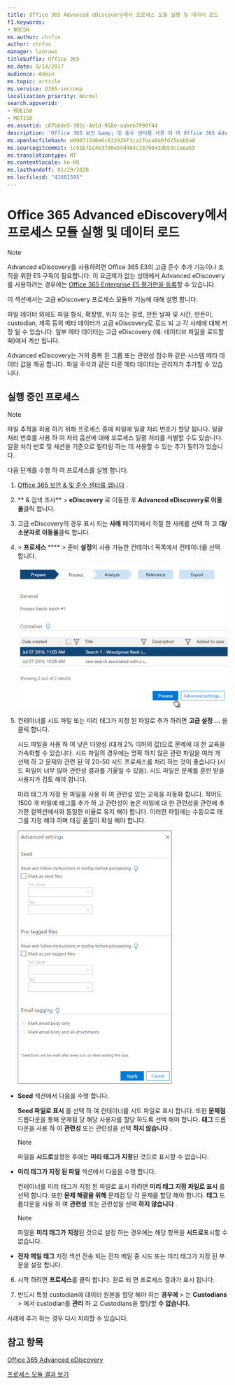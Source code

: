 ```yaml
---
title: Office 365 Advanced eDiscovery에서 프로세스 모듈 실행 및 데이터 로드
f1.keywords:
- NOCSH
ms.author: chrfox
author: chrfox
manager: laurawi
titleSuffix: Office 365
ms.date: 9/14/2017
audience: Admin
ms.topic: article
ms.service: O365-seccomp
localization_priority: Normal
search.appverid:
- MOE150
- MET150
ms.assetid: c87bb0e5-301c-4d1d-958e-aabeb7990f44
description: 'Office 365 보안 &amp; 및 준수 센터를 사용 하 여 Office 365 Advanced eDiscovery에 액세스 하 고 서비스 케이스에 대해 프로세스 모듈을 실행 하는 방법에 대해 알아봅니다.  '
ms.openlocfilehash: e99071246e6c63292bf3ca1fbca0a0fd25eab5a8
ms.sourcegitcommit: 1c91b7b24537d0e54d484c3379043db53c1aea65
ms.translationtype: MT
ms.contentlocale: ko-KR
ms.lasthandoff: 01/29/2020
ms.locfileid: "41601595"
---
```

# <a name="run-the-process-module-and-load-data-in-office-365-advanced-ediscovery"></a>Office 365 Advanced eDiscovery에서 프로세스 모듈 실행 및 데이터 로드

> [!NOTE]
> Advanced eDiscovery를 사용하려면 Office 365 E3의 고급 준수 추가 기능이나 조직을 위한 E5 구독이 필요합니다. 이 요금제가 없는 상태에서 Advanced eDiscovery를 사용하려는 경우에는 [Office 365 Enterprise E5 평가판을 등록](https://go.microsoft.com/fwlink/p/?LinkID=698279)할 수 있습니다. 
  
이 섹션에서는 고급 eDiscovery 프로세스 모듈의 기능에 대해 설명 합니다. 
  
파일 데이터 외에도 파일 형식, 확장명, 위치 또는 경로, 만든 날짜 및 시간, 만든이, custodian, 제목 등의 메타 데이터가 고급 eDiscovery로 로드 되 고 각 사례에 대해 저장 될 수 있습니다. 일부 메타 데이터는 고급 eDiscovery (예: 네이티브 파일을 로드할 때)에서 계산 됩니다. 
  
Advanced eDiscovery는 거의 중복 된 그룹 또는 관련성 점수와 같은 시스템 메타 데이터 값을 제공 합니다. 파일 주석과 같은 다른 메타 데이터는 관리자가 추가할 수 있습니다. 
  
## <a name="running-process"></a>실행 중인 프로세스

> [!NOTE]
> 파일 추적을 허용 하기 위해 프로세스 중에 파일에 일괄 처리 번호가 할당 됩니다. 일괄 처리 번호를 사용 하 여 처리 옵션에 대해 프로세스 일괄 처리를 식별할 수도 있습니다. 일괄 처리 번호 및 세션을 기준으로 필터링 하는 데 사용할 수 있는 추가 필터가 있습니다. 
  
다음 단계를 수행 하 여 프로세스를 실행 합니다.
  
1. [Office 365 보안 &amp; 및 준수 센터를 엽니다](go-to-the-securitycompliance-center.md) . 
    
2. ** &amp; 검색 조사** \> **eDiscovery** 로 이동한 후 **Advanced eDiscovery로 이동을**클릭 합니다.
    
3. 고급 eDiscovery의 경우 표시 되는 **사례** 페이지에서 적절 한 사례를 선택 하 고 **대/소문자로 이동을**클릭 합니다.
    
4. \> **프로세스** **** \> 준비 **설정**의 사용 가능한 컨테이너 목록에서 컨테이너를 선택 합니다.
    
    ![프로세스를 클릭 하 여 검색 결과를 사례에 추가 합니다.](media/50bdc55c-d378-4881-b302-31ef785fa359.png)
  
5. 컨테이너를 시드 파일 또는 미리 태그가 지정 된 파일로 추가 하려면 **고급 설정 ...** 을 클릭 합니다. 
    
    시드 파일을 사용 하 여 낮은 다양성 (대개 2% 이하의 값)으로 문제에 대 한 교육을 가속화할 수 있습니다. 시드 파일의 경우에는 명확 하지 않은 관련 파일을 여러 개 선택 하 고 문제와 관련 된 약 20-50 시드 프로세스를 처리 하는 것이 좋습니다 (시드 파일이 너무 많아 관련성 결과를 기울일 수 있음). 시드 파일은 문제를 훈련 받을 사용자가 검토 해야 합니다.
    
    미리 태그가 지정 된 파일을 사용 하 여 관련성 있는 교육을 자동화 합니다. 적어도 1500 개 파일에 태그를 추가 하 고 관련성이 높은 파일에 대 한 관련성을 관련에 추가한 컬렉션에서와 동일한 비율로 유지 해야 합니다. 이러한 파일에는 수동으로 태그를 지정 해야 하며 태깅 품질이 확실 해야 합니다.
    
    ![배치 파일 처리에 대 한 고급 설정 페이지 스크린샷](media/3c25cb78-4484-41e5-bd34-3753c7ab6cf2.jpg)
  
  - **Seed** 섹션에서 다음을 수행 합니다. 
    
    **Seed 파일로 표시** 를 선택 하 여 컨테이너를 시드 파일로 표시 합니다. 또한 **문제점** 드롭다운을 통해 문제점 당 해당 사용자를 할당 하도록 선택 해야 합니다. **태그** 드롭다운을 사용 하 여 **관련성** 또는 관련성을 선택 **하지 않습니다** . 
    
    > [!NOTE]
    > 파일을 **시드로**설정한 후에는 **미리 태그가 지정**된 것으로 표시할 수 없습니다. 
  
  - **미리 태그가 지정 된 파일** 섹션에서 다음을 수행 합니다. 
    
    컨테이너를 미리 태그가 지정 된 파일로 표시 하려면 **미리 태그 지정 파일로 표시** 를 선택 합니다. 또한 **문제 해결을 위해** 문제점 당 각 문제를 할당 해야 합니다. **태그** 드롭다운을 사용 하 여 **관련성** 또는 관련성을 선택 **하지 않습니다** . 
    
    > [!NOTE]
    > 파일을 **미리 태그가 지정**된 것으로 설정 하는 경우에는 해당 항목을 **시드로**표시할 수 없습니다. 
  
  - **전자 메일 태그** 지정 섹션 전송 되는 전자 메일 중 시드 또는 미리 태그가 지정 된 부분을 설정 합니다. 
    
6. 시작 하려면 **프로세스**를 클릭 합니다. 완료 되 면 프로세스 결과가 표시 됩니다.
    
7. 반드시 특정 custodian에 데이터 원본을 할당 해야 하는 **경우에** \> 는 **Custodians** \> 에서 custodian를 **관리** 하 고 Custodians을 할당할 **수 없습니다.** 
    
사례에 추가 하는 경우 다시 처리할 수 있습니다.
  
## <a name="see-also"></a>참고 항목

[Office 365 Advanced eDiscovery](office-365-advanced-ediscovery.md)
  
[프로세스 모듈 결과 보기](view-process-module-results-in-advanced-ediscovery.md)

